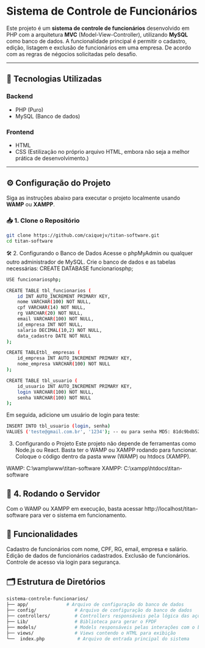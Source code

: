 # Sistema de Controle de Funcionários

Este projeto é um **sistema de controle de funcionários** desenvolvido em PHP com a arquitetura **MVC** (Model-View-Controller), utilizando **MySQL** como banco de dados. A funcionalidade principal é permitir o cadastro, edição, listagem e exclusão de funcionários em uma empresa.
De acordo com as regras de négocios solicitadas pelo desafio.

---

## 🚀 Tecnologias Utilizadas

### Backend
- PHP (Puro)
- MySQL (Banco de dados)

### Frontend
- HTML
- CSS (Estilização no próprio arquivo HTML, embora não seja a melhor prática de desenvolvimento.)

---

## ⚙️ Configuração do Projeto

Siga as instruções abaixo para executar o projeto localmente usando **WAMP** ou **XAMPP**.

### 📥 1. Clone o Repositório

```bash
git clone https://github.com/caiquejv/titan-software.git
cd titan-software
```
🛠 2. Configurando o Banco de Dados
Acesse o phpMyAdmin ou qualquer outro administrador de MySQL. Crie o banco de dados e as tabelas necessárias:
CREATE DATABASE funcionariosphp;
```bash
USE funcionariosphp;

CREATE TABLE tbl_funcionarios (
    id INT AUTO_INCREMENT PRIMARY KEY,
    nome VARCHAR(100) NOT NULL,
    cpf VARCHAR(14) NOT NULL,
    rg VARCHAR(20) NOT NULL,
    email VARCHAR(100) NOT NULL,
    id_empresa INT NOT NULL,
    salario DECIMAL(10,2) NOT NULL,
    data_cadastro DATE NOT NULL
);

CREATE TABLEtbl_ empresas (
    id_empresa INT AUTO_INCREMENT PRIMARY KEY,
    nome_empresa VARCHAR(100) NOT NULL
);

CREATE TABLE tbl_usuario (
    id_usuario INT AUTO_INCREMENT PRIMARY KEY,
    login VARCHAR(100) NOT NULL,
    senha VARCHAR(100) NOT NULL
);
```
Em seguida, adicione um usuário de login para teste:
```bash
INSERT INTO tbl_usuario (login, senha)
VALUES ('teste@gmail.com.br', '1234'); -- ou para senha MD5: 81dc9bdb52d04dc20036dbd8313ed055
````

3. Configurando o Projeto
Este projeto não depende de ferramentas como Node.js ou React. Basta ter o WAMP ou XAMPP rodando para funcionar. Coloque o código dentro da pasta www (WAMP) ou htdocs (XAMPP).

WAMP: C:\wamp\www\titan-software
XAMPP: C:\xampp\htdocs\titan-software
## 🧭 4. Rodando o Servidor
Com o WAMP ou XAMPP em execução, basta acessar http://localhost/titan-software para ver o sistema em funcionamento.

## 🎯 Funcionalidades
Cadastro de funcionários com nome, CPF, RG, email, empresa e salário.
Edição de dados de funcionários cadastrados.
Exclusão de funcionários.
Controle de acesso via login para segurança.

## 🗂 Estrutura de Diretórios
```bash
sistema-controle-funcionarios/
├── app/              # Arquivo de configuração do banco de dados
├── config/              # Arquivo de configuração do banco de dados
├── controllers/         # Controllers responsáveis pela lógica das ações
├── Lib/                 # Biblioteca para gerar o FPDF
├── models/              # Models responsáveis pelas interações com o banco de dados
├── views/               # Views contendo o HTML para exibição
└──  index.php            # Arquivo de entrada principal do sistema
```
